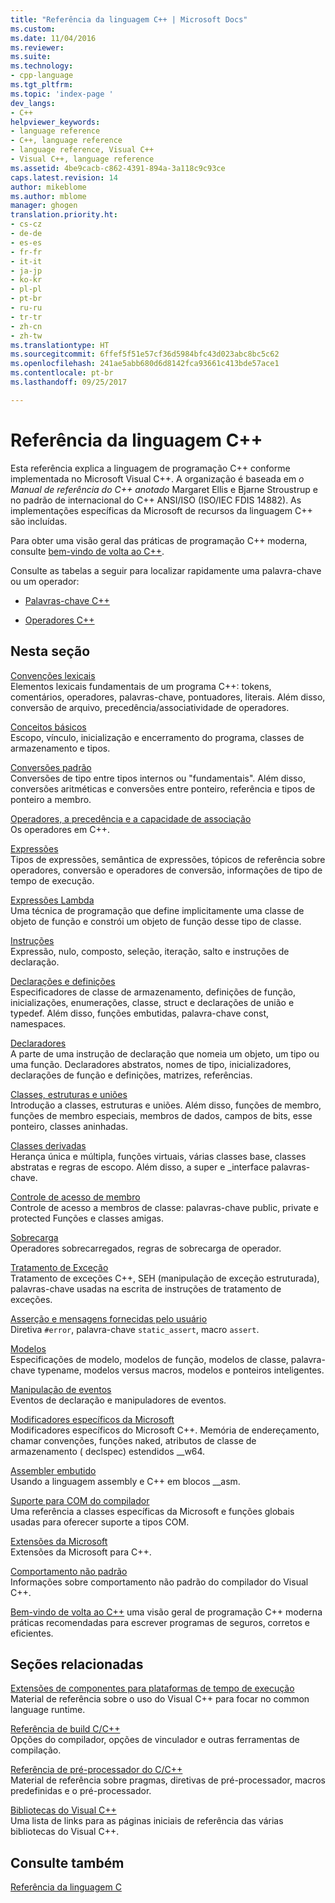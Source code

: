 ```yaml
---
title: "Referência da linguagem C++ | Microsoft Docs"
ms.custom: 
ms.date: 11/04/2016
ms.reviewer: 
ms.suite: 
ms.technology:
- cpp-language
ms.tgt_pltfrm: 
ms.topic: 'index-page '
dev_langs:
- C++
helpviewer_keywords:
- language reference
- C++, language reference
- language reference, Visual C++
- Visual C++, language reference
ms.assetid: 4be9cacb-c862-4391-894a-3a118c9c93ce
caps.latest.revision: 14
author: mikeblome
ms.author: mblome
manager: ghogen
translation.priority.ht:
- cs-cz
- de-de
- es-es
- fr-fr
- it-it
- ja-jp
- ko-kr
- pl-pl
- pt-br
- ru-ru
- tr-tr
- zh-cn
- zh-tw
ms.translationtype: HT
ms.sourcegitcommit: 6ffef5f51e57cf36d5984bfc43d023abc8bc5c62
ms.openlocfilehash: 241ae5abb680d6d8142fca93661c413bde57ace1
ms.contentlocale: pt-br
ms.lasthandoff: 09/25/2017

---
```

# <a name="c-language-reference"></a>Referência da linguagem C++
Esta referência explica a linguagem de programação C++ conforme implementada no Microsoft Visual C++. A organização é baseada em *o Manual de referência do C++ anotado* Margaret Ellis e Bjarne Stroustrup e no padrão de internacional do C++ ANSI/ISO (ISO/IEC FDIS 14882). As implementações específicas da Microsoft de recursos da linguagem C++ são incluídas.  

Para obter uma visão geral das práticas de programação C++ moderna, consulte [bem-vindo de volta ao C++](welcome-back-to-cpp-modern-cpp.md).
  
 Consulte as tabelas a seguir para localizar rapidamente uma palavra-chave ou um operador:  
  
-   [Palavras-chave C++](../cpp/keywords-cpp.md)  
  
-   [Operadores C++](../cpp/cpp-built-in-operators-precedence-and-associativity.md)  
  
## <a name="in-this-section"></a>Nesta seção  

 [Convenções lexicais](../cpp/lexical-conventions.md)  
 Elementos lexicais fundamentais de um programa C++: tokens, comentários, operadores, palavras-chave, pontuadores, literais. Além disso, conversão de arquivo, precedência/associatividade de operadores.  
  
 [Conceitos básicos](../cpp/basic-concepts-cpp.md)  
 Escopo, vínculo, inicialização e encerramento do programa, classes de armazenamento e tipos.  
  
 [Conversões padrão](../cpp/standard-conversions.md)  
 Conversões de tipo entre tipos internos ou "fundamentais". Além disso, conversões aritméticas e conversões entre ponteiro, referência e tipos de ponteiro a membro.  
  
 [Operadores, a precedência e a capacidade de associação](../cpp/cpp-built-in-operators-precedence-and-associativity.md)  
 Os operadores em C++.  
  
 [Expressões](../cpp/expressions-cpp.md)  
 Tipos de expressões, semântica de expressões, tópicos de referência sobre operadores, conversão e operadores de conversão, informações de tipo de tempo de execução.  
  
 [Expressões Lambda](../cpp/lambda-expressions-in-cpp.md)  
 Uma técnica de programação que define implicitamente uma classe de objeto de função e constrói um objeto de função desse tipo de classe.  
  
 [Instruções](../cpp/statements-cpp.md)  
 Expressão, nulo, composto, seleção, iteração, salto e instruções de declaração.  
  
 [Declarações e definições](declarations-and-definitions-cpp.md)  
 Especificadores de classe de armazenamento, definições de função, inicializações, enumerações, classe, struct e declarações de união e typedef. Além disso, funções embutidas, palavra-chave const, namespaces.  
  
 [Declaradores](http://msdn.microsoft.com/en-us/8a7b9b51-92bd-4ac0-b3fe-0c4abe771838)  
 A parte de uma instrução de declaração que nomeia um objeto, um tipo ou uma função. Declaradores abstratos, nomes de tipo, inicializadores, declarações de função e definições, matrizes, referências.  
  
 [Classes, estruturas e uniões](../cpp/classes-and-structs-cpp.md)  
 Introdução a classes, estruturas e uniões. Além disso, funções de membro, funções de membro especiais, membros de dados, campos de bits, esse ponteiro, classes aninhadas.  
  
 [Classes derivadas](../cpp/inheritance-cpp.md)  
 Herança única e múltipla, funções virtuais, várias classes base, classes abstratas e regras de escopo. Além disso, a super e \_interface palavras-chave.  
  
 [Controle de acesso de membro](../cpp/member-access-control-cpp.md)  
 Controle de acesso a membros de classe: palavras-chave public, private e protected Funções e classes amigas.  
  
 [Sobrecarga](operator-overloading.md)  
 Operadores sobrecarregados, regras de sobrecarga de operador.  
  
 [Tratamento de Exceção](../cpp/exception-handling-in-visual-cpp.md)  
 Tratamento de exceções C++, SEH (manipulação de exceção estruturada), palavras-chave usadas na escrita de instruções de tratamento de exceções.  
  
 [Asserção e mensagens fornecidas pelo usuário](../cpp/assertion-and-user-supplied-messages-cpp.md)  
 Diretiva `#error`, palavra-chave `static_assert`, macro `assert`.  
  
 [Modelos](../cpp/templates-cpp.md)  
 Especificações de modelo, modelos de função, modelos de classe, palavra-chave typename, modelos versus macros, modelos e ponteiros inteligentes.  
  
 [Manipulação de eventos](../cpp/event-handling.md)  
 Eventos de declaração e manipuladores de eventos.  
  
 [Modificadores específicos da Microsoft](../cpp/microsoft-specific-modifiers.md)  
 Modificadores específicos do Microsoft C++. Memória de endereçamento, chamar convenções, funções naked, atributos de classe de armazenamento ( declspec) estendidos \__w64.  
  
 [Assembler embutido](../assembler/inline/inline-assembler.md)  
 Usando a linguagem assembly e C++ em blocos __asm.  
  
 [Suporte para COM do compilador](../cpp/compiler-com-support.md)  
 Uma referência a classes específicas da Microsoft e funções globais usadas para oferecer suporte a tipos COM.  
  
 [Extensões da Microsoft](../cpp/microsoft-extensions.md)  
 Extensões da Microsoft para C++.  
  
 [Comportamento não padrão](../cpp/nonstandard-behavior.md)  
 Informações sobre comportamento não padrão do compilador do Visual C++.  

 [Bem-vindo de volta ao C++](welcome-back-to-cpp-modern-cpp.md) uma visão geral de programação C++ moderna práticas recomendadas para escrever programas de seguros, corretos e eficientes.
  
## <a name="related-sections"></a>Seções relacionadas  
 [Extensões de componentes para plataformas de tempo de execução](../windows/component-extensions-for-runtime-platforms.md)  
 Material de referência sobre o uso do Visual C++ para focar no common language runtime.  
  
 [Referência de build C/C++](../build/reference/c-cpp-building-reference.md)  
 Opções do compilador, opções de vinculador e outras ferramentas de compilação.  
  
 [Referência de pré-processador do C/C++](../preprocessor/c-cpp-preprocessor-reference.md)  
 Material de referência sobre pragmas, diretivas de pré-processador, macros predefinidas e o pré-processador.  
  
 [Bibliotecas do Visual C++](../standard-library/cpp-standard-library-reference.md)  
 Uma lista de links para as páginas iniciais de referência das várias bibliotecas do Visual C++.  
  
## <a name="see-also"></a>Consulte também  
 [Referência da linguagem C](../c-language/c-language-reference.md)
